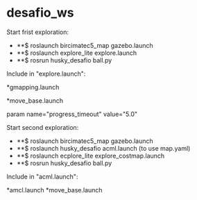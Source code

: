 # desafio_ws

Start frist exploration:
* **$ roslaunch bircimatec5_map gazebo.launch
* **$ roslaunch explore_lite explore.launch
* **$ rosrun husky_desafio ball.py

Include in "explore.launch":

*gmapping.launch 

*move_base.launch 

param name="progress_timeout" value="5.0"
<param name="min_frontier_size" value="15.0"

Start second exploration:

* **$ roslaunch bircimatec5_map gazebo.launch
* **$ roslaunch husky_desafio acml.launch (to use map.yaml)
* **$ roslaunch ecplore_lite explore_costmap.launch
* **$ rosrun husky_desafio ball.py

Include in "acml.launch":

*amcl.launch 
*move_base.launch 

